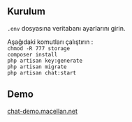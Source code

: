 ## Kurulum

`.env` dosyasına veritabanı ayarlarını girin.  
  
Aşağıdaki komutları çalıştırın :  
`chmod -R 777 storage`  
`composer install`  
`php artisan key:generate`  
`php artisan migrate`  
`php artisan chat:start`  

## Demo

[chat-demo.macellan.net](http://chat-demo.macellan.net/)